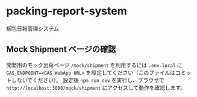 # packing-report-system
梱包日報管理システム

## Mock Shipment ページの確認

開発用のモック出荷ページ `/mock/shipment` を利用するには `.env.local` に `GAS_ENDPOINT=<GAS WebApp URL>` を設定してください（このファイルはコミットしないでください）。
設定後 `npm run dev` を実行し、ブラウザで `http://localhost:3000/mock/shipment` にアクセスして動作を確認します。
